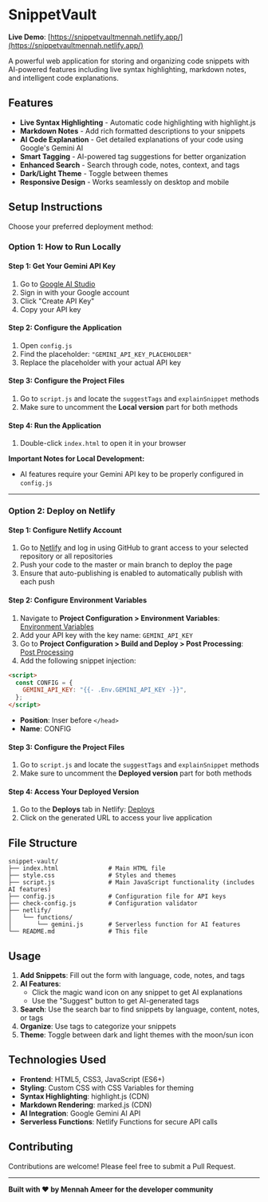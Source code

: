 # SnippetVault

**Live Demo**: [https://snippetvaultmennah.netlify.app/](https://snippetvaultmennah.netlify.app/)

A powerful web application for storing and organizing code snippets with AI-powered features including live syntax highlighting, markdown notes, and intelligent code explanations.

## Features

- **Live Syntax Highlighting** - Automatic code highlighting with highlight.js
- **Markdown Notes** - Add rich formatted descriptions to your snippets
- **AI Code Explanation** - Get detailed explanations of your code using Google's Gemini AI
- **Smart Tagging** - AI-powered tag suggestions for better organization
- **Enhanced Search** - Search through code, notes, context, and tags
- **Dark/Light Theme** - Toggle between themes
- **Responsive Design** - Works seamlessly on desktop and mobile

## Setup Instructions

Choose your preferred deployment method:

### Option 1: How to Run Locally

#### Step 1: Get Your Gemini API Key

1. Go to [Google AI Studio](https://makersuite.google.com/app/apikey)
2. Sign in with your Google account
3. Click "Create API Key"
4. Copy your API key

#### Step 2: Configure the Application

1. Open `config.js`
2. Find the placeholder: `"GEMINI_API_KEY_PLACEHOLDER"`
3. Replace the placeholder with your actual API key

#### Step 3: Configure the Project Files

1. Go to `script.js` and locate the `suggestTags` and `explainSnippet` methods
2. Make sure to uncomment the **Local version** part for both methods

#### Step 4: Run the Application

1. Double-click `index.html` to open it in your browser

**Important Notes for Local Development:**

- AI features require your Gemini API key to be properly configured in `config.js`

---

### Option 2: Deploy on Netlify

#### Step 1: Configure Netlify Account

1. Go to [Netlify](https://netlify.com) and log in using GitHub to grant access to your selected repository or all repositories
2. Push your code to the master or main branch to deploy the page
3. Ensure that auto-publishing is enabled to automatically publish with each push

#### Step 2: Configure Environment Variables

1. Navigate to **Project Configuration > Environment Variables**: [Environment Variables](https://app.netlify.com/projects/yourProjectName/configuration/env#content)
2. Add your API key with the key name: `GEMINI_API_KEY`
3. Go to **Project Configuration > Build and Deploy > Post Processing**: [Post Processing](https://app.netlify.com/projects/yourProjectName/configuration/deploys#post-processing)
4. Add the following snippet injection:

```html
<script>
  const CONFIG = {
    GEMINI_API_KEY: "{{- .Env.GEMINI_API_KEY -}}",
  };
</script>
```

- **Position**: Inser before `</head>`
- **Name**: CONFIG

#### Step 3: Configure the Project Files

1. Go to `script.js` and locate the `suggestTags` and `explainSnippet` methods
2. Make sure to uncomment the **Deployed version** part for both methods

#### Step 4: Access Your Deployed Version

1. Go to the **Deploys** tab in Netlify: [Deploys](https://app.netlify.com/projects/yourProjectName/deploys)
2. Click on the generated URL to access your live application

## File Structure

```
snippet-vault/
├── index.html              # Main HTML file
├── style.css               # Styles and themes
├── script.js               # Main JavaScript functionality (includes AI features)
├── config.js               # Configuration file for API keys
├── check-config.js         # Configuration validator
├── netlify/
│   └── functions/
│       └── gemini.js       # Serverless function for AI features
└── README.md               # This file
```

## Usage

1. **Add Snippets**: Fill out the form with language, code, notes, and tags
2. **AI Features**:
   - Click the magic wand icon on any snippet to get AI explanations
   - Use the "Suggest" button to get AI-generated tags
3. **Search**: Use the search bar to find snippets by language, content, notes, or tags
4. **Organize**: Use tags to categorize your snippets
5. **Theme**: Toggle between dark and light themes with the moon/sun icon

## Technologies Used

- **Frontend**: HTML5, CSS3, JavaScript (ES6+)
- **Styling**: Custom CSS with CSS Variables for theming
- **Syntax Highlighting**: highlight.js (CDN)
- **Markdown Rendering**: marked.js (CDN)
- **AI Integration**: Google Gemini AI API
- **Serverless Functions**: Netlify Functions for secure API calls


## Contributing

Contributions are welcome! Please feel free to submit a Pull Request.

---

**Built with ❤️ by Mennah Ameer for the developer community**
